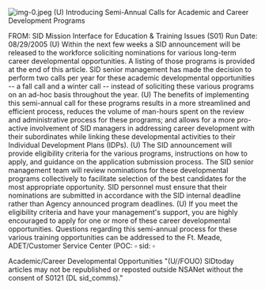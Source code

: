 ![img-0.jpeg](img-0.jpeg)
(U) Introducing Semi-Annual Calls for Academic and Career Development Programs

FROM:
SID Mission Interface for Education \& Training Issues (S01)
Run Date: 08/29/2005
(U) Within the next few weeks a SID announcement will be released to the workforce soliciting nominations for various long-term career developmental opportunities. A listing of those programs is provided at the end of this article. SID senior management has made the decision to perform two calls per year for these academic developmental opportunities -- a fall call and a winter call -- instead of soliciting these various programs on an ad-hoc basis throughout the year.
(U) The benefits of implementing this semi-annual call for these programs results in a more streamlined and efficient process, reduces the volume of man-hours spent on the review and administrative process for these programs; and allows for a more pro-active involvement of SID managers in addressing career development with their subordinates while linking these developmental activities to their Individual Development Plans (IDPs).
(U) The SID announcement will provide eligibility criteria for the various programs, instructions on how to apply, and guidance on the application submission process. The SID senior management team will review nominations for these developmental programs collectively to facilitate selection of the best candidates for the most appropriate opportunity. SID personnel must ensure that their nominations are submitted in accordance with the SID internal deadline rather than Agency announced program deadlines.
(U) If you meet the eligibility criteria and have your management's support, you are highly encouraged to apply for one or more of these career developmental opportunities. Questions regarding this semi-annual process for these various training opportunities can be addressed to the Ft. Meade, ADET/Customer Service Center (POC: $\square$ sid: $\square$

Academic/Career Developmental Opportunities
"(U//FOUO) SIDtoday articles may not be republished or reposted outside NSANet without the consent of S0121 (DL sid_comms)."

